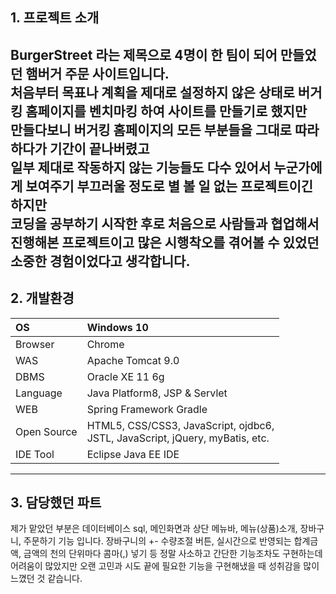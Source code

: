 ## 1. 프로젝트 소개
BurgerStreet 라는 제목으로 4명이 한 팀이 되어 만들었던 햄버거 주문 사이트입니다.   
처음부터 목표나 계획을 제대로 설정하지 않은 상태로 버거킹 홈페이지를 벤치마킹 하여 사이트를 만들기로 했지만   
만들다보니 버거킹 홈페이지의 모든 부분들을 그대로 따라하다가 기간이 끝나버렸고   
일부 제대로 작동하지 않는 기능들도 다수 있어서 누군가에게 보여주기 부끄러울 정도로 별 볼 일 없는 프로젝트이긴 하지만   
코딩을 공부하기 시작한 후로 처음으로 사람들과 협업해서 진행해본 프로젝트이고 많은 시행착오를 겪어볼 수 있었던 소중한 경험이었다고 생각합니다.   
---
   
   
## 2. 개발환경
|OS|Windows 10|
|:---|:---|
|Browser|Chrome|
|WAS|Apache Tomcat 9.0|
|DBMS|Oracle XE 11 6g|
|Language|Java Platform8, JSP & Servlet|
|WEB|Spring Framework Gradle|
|Open Source|	HTML5, CSS/CSS3, JavaScript, ojdbc6,<br> JSTL, JavaScript, jQuery, myBatis, etc.|
|IDE Tool|Eclipse Java EE IDE|
---

## 3. 담당했던 파트
제가 맡았던 부분은 데이터베이스 sql, 메인화면과 상단 메뉴바, 메뉴(상품)소개, 장바구니, 주문하기 기능 입니다.
장바구니의 +- 수량조절 버튼, 실시간으로 반영되는 합계금액, 금액의 천의 단위마다 콤마(,) 넣기 등 정말 사소하고 간단한 기능조차도
구현하는데 어려움이 많았지만 오랜 고민과 시도 끝에 필요한 기능을 구현해냈을 때 성취감을 많이 느꼈던 것 같습니다.
